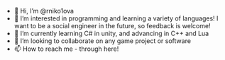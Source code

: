- 👋 Hi, I’m @rniko1ova
- 👀 I’m interested in programming and learning a variety of languages! I want to be a social engineer in the future, so feedback is welcome!
- 🌱 I’m currently learning C# in unity, and advancing in C++ and Lua
- 💞️ I’m looking to collaborate on any game project or software
- 📫 How to reach me - through here!

<!---
rniko1ova/rniko1ova is a ✨ special ✨ repository because its `README.md` (this file) appears on your GitHub profile.
You can click the Preview link to take a look at your changes.
--->
